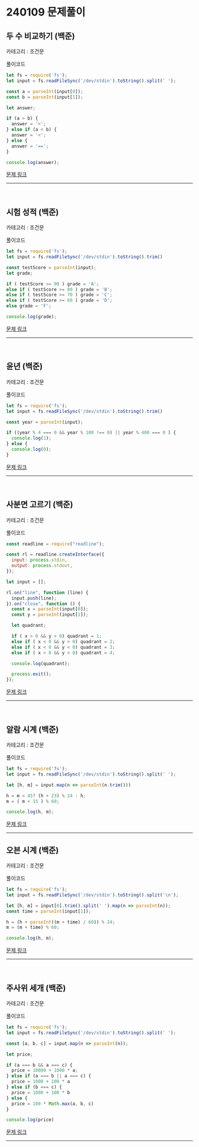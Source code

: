 # 240109 문제풀이

## 두 수 비교하기 (백준)

카테고리 : 조건문

풀이코드
```js
let fs = require('fs');
let input = fs.readFileSync('/dev/stdin').toString().split(' ');

const a = parseInt(input[0]);
const b = parseInt(input[1]);

let answer;

if (a > b) {
  answer = '>';
} else if (a < b) {
  answer = '<';
} else {
  answer = '==';
}

console.log(answer);
```

[문제 링크](https://www.acmicpc.net/problem/1330) 

<hr><br>

## 시험 성적 (백준)

카테고리 : 조건문

풀이코드

```js
let fs = require('fs');
let input = fs.readFileSync('/dev/stdin').toString().trim()

const testScore = parseInt(input);
let grade;

if ( testScore >= 90 ) grade = 'A';
else if ( testScore >= 80 ) grade = 'B';
else if ( testScore >= 70 ) grade = 'C';
else if ( testScore >= 60 ) grade = 'D';
else grade = 'F';

console.log(grade);
```

[문제 링크](https://www.acmicpc.net/problem/9498)

<hr><br>

## 윤년 (백준)

카테고리 : 조건문

풀이코드

```js
let fs = require('fs');
let input = fs.readFileSync('/dev/stdin').toString().trim()

const year = parseInt(input);

if ((year % 4 === 0 && year % 100 !== 0) || year % 400 === 0 ) {
  console.log(1);
} else {
  console.log(0);
}
```

[문제 링크](https://www.acmicpc.net/problem/2753) 

<hr><br>

## 사분면 고르기 (백준)

카테고리 : 조건문

풀이코드

```js
const readline = require("readline");

const rl = readline.createInterface({
  input: process.stdin,
  output: process.stdout,
});

let input = [];

rl.on("line", function (line) {
  input.push(line);
}).on("close", function () {
  const x = parseInt(input[0]);
  const y = parseInt(input[1]);

  let quadrant;

  if ( x > 0 && y > 0) quadrant = 1;
  else if ( x < 0 && y > 0) quadrant = 2;
  else if ( x < 0 && y < 0) quadrant = 3;
  else if ( x > 0 && y < 0) quadrant = 4;

  console.log(quadrant);

  process.exit();
});
```

[문제 링크](https://www.acmicpc.net/problem/14681)

<hr><br>

## 알람 시계 (백준)

카테고리 : 조건문

풀이코드

```js
let fs = require('fs');
let input = fs.readFileSync('/dev/stdin').toString().split(' ');

let [h, m] = input.map(n => parseInt(n.trim()))

h = m < 45? (h + 23) % 24 : h;
m = ( m + 15 ) % 60;

console.log(h, m);
```

[문제 링크](https://www.acmicpc.net/problem/2884) 

<hr>

## 오븐 시계 (백준)

카테고리 : 조건문

풀이코드

```js
let fs = require('fs');
let input = fs.readFileSync('/dev/stdin').toString().split('\n');

let [h, m] = input[0].trim().split(' ').map(n => parseInt(n));
const time = parseInt(input[1]);

h = (h + parseInt((m + time) / 60)) % 24;
m = (m + time) % 60;

console.log(h, m);
```

[문제 링크](https://www.acmicpc.net/problem/2525)

<hr><br>

## 주사위 세개 (백준)

카테고리 : 조건문

풀이코드

```js
let fs = require('fs');
let input = fs.readFileSync('/dev/stdin').toString().split(' ');

const [a, b, c] = input.map(n => parseInt(n));

let price;

if (a === b && a === c) {
  price = 10000 + 1000 * a;
} else if (a === b || a === c) {
  price = 1000 + 100 * a
} else if (b === c) {
  price = 1000 + 100 * b
} else {
  price = 100 * Math.max(a, b, c)
}

console.log(price)
```

[문제 링크](https://www.acmicpc.net/problem/2480) 

<hr>